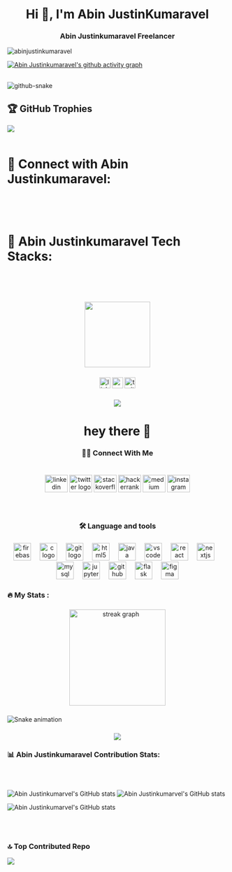 <h1 align="center">Hi 👋, I'm Abin JustinKumaravel</h1>
<h3 align="center">Abin Justinkumaravel Freelancer</h3>

<p align="left"> <img src="https://komarev.com/ghpvc/?username=abinjustinkumaravel&label=Profile%20views&color=0e75b6&style=flat" alt="abinjustinkumaravel" /> </p>

[![Abin Justinkumaravel's github activity graph](https://github-readme-activity-graph.vercel.app/graph?username=abinjustinkumaravel&bg_color=0000&color=ffff&line=0FFF50&point=0FFF50&area=true&hide_border=true)](https://github.com/ashutosh00710/github-readme-activity-graph)
 <br>
 <br>

 
 <picture>
  <source media="(prefers-color-scheme: dark)" srcset="github-snake-dark.svg" />
  <source media="(prefers-color-scheme: light)" srcset="github-snake.svg" />
  <img alt="github-snake" src="github-snake.svg" />
</picture>

## 🏆 GitHub Trophies
![](https://github-profile-trophy.vercel.app/?username=abinjustinkumaravel&theme=radical&no-frame=false&no-bg=true&margin-w=4)
 <br>
 <br>
# 🚀 Connect with Abin Justinkumaravel:
<br>

 <br>
 <br>

# 🌟 Abin Justinkumaravel Tech Stacks:
<br>
<br>

 <br>
 <br>






<div align="center">
  <img height="150" src="https://camo.githubusercontent.com/62da68eb62b1e5f175f7d1f0191dd89a653d7908feb22d37d4a0ab07365d6791/68747470733a2f2f6d656469612e67697068792e636f6d2f6d656469612f4d3967624264396e6244724f5475314d71782f67697068792e676966"  />
</div>

###

<div align="center">
  <img src="https://img.shields.io/static/v1?message=LinkedIn&logo=linkedin&label=&color=0077B5&logoColor=white&labelColor=&style=for-the-badge" height="25" alt="linkedin logo"  />
  <img src="https://img.shields.io/static/v1?message=Youtube&logo=youtube&label=&color=FF0000&logoColor=white&labelColor=&style=for-the-badge" height="25" alt="youtube logo"  />
  <img src="https://img.shields.io/static/v1?message=Twitter&logo=twitter&label=&color=1DA1F2&logoColor=white&labelColor=&style=for-the-badge" height="25" alt="twitter logo"  />
</div>

###

<div align="center">
  <img src="https://visitor-badge.laobi.icu/badge?page_id=abinjustinkumaravel.abinjustinkumaravel&"  />
</div>

###

<h1 align="center">hey there 👋</h1>

###

<h3 align="center">👩‍💻  Connect With Me</h3>

###

<br clear="both">

<div align="center">
  <img src="https://raw.githubusercontent.com/maurodesouza/profile-readme-generator/master/src/assets/icons/social/linkedin/default.svg" width="52" height="40" alt="linkedin logo"  />
  <img src="https://raw.githubusercontent.com/maurodesouza/profile-readme-generator/master/src/assets/icons/social/twitter/default.svg" width="52" height="40" alt="twitter logo"  />
  <img src="https://raw.githubusercontent.com/maurodesouza/profile-readme-generator/master/src/assets/icons/social/stackoverflow/default.svg" width="52" height="40" alt="stackoverflow logo"  />
  <img src="https://raw.githubusercontent.com/maurodesouza/profile-readme-generator/master/src/assets/icons/social/hackerrank/default.svg" width="52" height="40" alt="hackerrank logo"  />
  <img src="https://raw.githubusercontent.com/maurodesouza/profile-readme-generator/master/src/assets/icons/social/medium/default.svg" width="52" height="40" alt="medium logo"  />
  <img src="https://raw.githubusercontent.com/maurodesouza/profile-readme-generator/master/src/assets/icons/social/instagram/default.svg" width="52" height="40" alt="instagram logo"  />
</div>

###

<br clear="both">

<h3 align="center">🛠 Language and tools</h3>

###

<div align="center">
  <img src="https://cdn.jsdelivr.net/gh/devicons/devicon/icons/firebase/firebase-plain.svg" height="40" alt="firebase logo"  />
  <img width="12" />
  <img src="https://cdn.jsdelivr.net/gh/devicons/devicon/icons/c/c-original.svg" height="40" alt="c logo"  />
  <img width="12" />
  <img src="https://cdn.jsdelivr.net/gh/devicons/devicon/icons/git/git-original.svg" height="40" alt="git logo"  />
  <img width="12" />
  <img src="https://cdn.jsdelivr.net/gh/devicons/devicon/icons/html5/html5-original.svg" height="40" alt="html5 logo"  />
  <img width="12" />
  <img src="https://cdn.jsdelivr.net/gh/devicons/devicon/icons/java/java-original.svg" height="40" alt="java logo"  />
  <img width="12" />
  <img src="https://cdn.jsdelivr.net/gh/devicons/devicon/icons/vscode/vscode-original.svg" height="40" alt="vscode logo"  />
  <img width="12" />
  <img src="https://cdn.jsdelivr.net/gh/devicons/devicon/icons/react/react-original.svg" height="40" alt="react logo"  />
  <img width="12" />
  <img src="https://cdn.jsdelivr.net/gh/devicons/devicon/icons/nextjs/nextjs-original.svg" height="40" alt="nextjs logo"  />
  <img width="12" />
  <img src="https://cdn.jsdelivr.net/gh/devicons/devicon/icons/mysql/mysql-original.svg" height="40" alt="mysql logo"  />
  <img width="12" />
  <img src="https://cdn.jsdelivr.net/gh/devicons/devicon/icons/jupyter/jupyter-original.svg" height="40" alt="jupyter logo"  />
  <img width="12" />
  <img src="https://cdn.jsdelivr.net/gh/devicons/devicon/icons/github/github-original.svg" height="40" alt="github logo"  />
  <img width="12" />
  <img src="https://cdn.jsdelivr.net/gh/devicons/devicon/icons/flask/flask-original.svg" height="40" alt="flask logo"  />
  <img width="12" />
  <img src="https://cdn.jsdelivr.net/gh/devicons/devicon/icons/figma/figma-original.svg" height="40" alt="figma logo"  />
</div>

###

<h3 align="left">🔥   My Stats :</h3>

###

<div align="center">
  <img src="https://streak-stats.demolab.com?user=abinjustinkumaravel&locale=en&mode=daily&theme=dark&hide_border=false&border_radius=5&order=3" height="220" alt="streak graph"  />
</div>

###

<img src="https://raw.githubusercontent.com/abinjustinkumaravel/abinjustinkumaravel/output/snake.svg" alt="Snake animation" />

###

<div align="center">
  <img src="https://profile-counter.glitch.me/abinjustinkumaravel/count.svg?"  />
</div>

###








### 📊 Abin Justinkumaravel Contribution Stats:
<br>
<br>

![Abin Justinkumarvel's GitHub stats](https://github-readme-stats.vercel.app/api?username=abinjustinkumaravel&show_icons=true&theme=radical)  ![Abin Justinkumarvel's GitHub stats](https://github-readme-streak-stats.herokuapp.com/?user=abinjustinkumaravel&theme=dark&hide_border=false)<br/>


![Abin Justinkumarvel's GitHub stats](https://github-readme-stats.vercel.app/api/top-langs/?username=abinjustinkumaravel&theme=dark&hide_border=false&include_all_commits=false&count_private=false&layout=compact) 

 <br>
 <br>

### 🔝 Top Contributed Repo
![](https://github-contributor-stats.vercel.app/api?username=abinjustinkumaravel&limit=5&theme=dark&combine_all_yearly_contributions=true)
